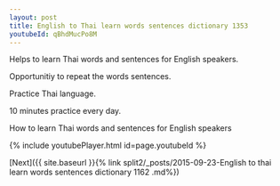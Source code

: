 ```yaml
---
layout: post
title: English to Thai learn words sentences dictionary 1353 
youtubeId: qBhdMucPo8M
---
```

 
 
Helps to learn Thai words and sentences for English speakers.

Opportunitiy to repeat the words sentences. 

Practice Thai language. 
 
10 minutes practice every day. 
 
How to learn Thai words and sentences for English speakers 
 
{% include youtubePlayer.html id=page.youtubeId %}
 
 
[Next]({{ site.baseurl }}{% link  split2/_posts/2015-09-23-English to thai learn words sentences dictionary 1162 .md%})
 

